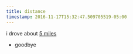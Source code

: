 ```yaml
---
title: distance
timestamp: 2016-11-17T15:32:47.509705519-05:00
---
```


i drove about [5 miles](distance/trip)
* goodbye
